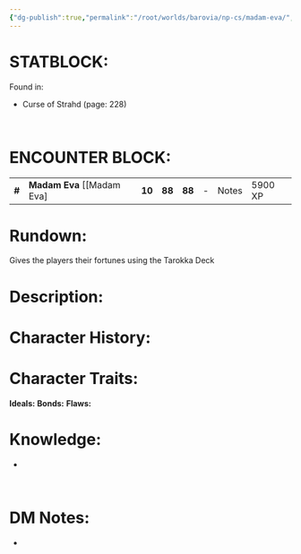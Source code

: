 ```yaml
---
{"dg-publish":true,"permalink":"/root/worlds/barovia/np-cs/madam-eva/","tags":["Barovia"]}
---
```


# **STATBLOCK:**


Found in:

-   Curse of Strahd (page: 228)

 

# **ENCOUNTER BLOCK:**

|        |                               |        |        |        |     |       |         |
|--------|-------------------------------|--------|--------|--------|-----|-------|---------|
| **\#** | **Madam Eva** \[\[Madam Eva\] | **10** | **88** | **88** | \-  | Notes | 5900 XP |

# **Rundown:**

Gives the players their fortunes using the Tarokka Deck


# **Description:**



# **Character History:**



# **Character Traits:** 

**Ideals:**
**Bonds:**
**Flaws:**

# **Knowledge:**

-    

 

# **DM Notes:**

-    